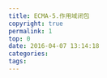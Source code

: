 ```yaml
---
title: ECMA-5.作用域闭包
copyright: true
permalink: 1
top: 0
date: 2016-04-07 13:14:18
categories:
tags:
---
```

